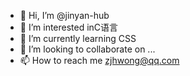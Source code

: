 - 👋 Hi, I’m @jinyan-hub
- 👀 I’m interested inC语言
- 🌱 I’m currently learning CSS
- 💞️ I’m looking to collaborate on ...
- 📫 How to reach me zjhwong@qq.com

<!---
jinyan-hub/jinyan-hub is a ✨ special ✨ repository because its `README.md` (this file) appears on your GitHub profile.
You can click the Preview link to take a look at your changes.
--->
